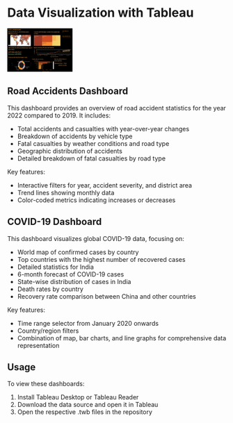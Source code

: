 # Data Visualization with Tableau
<img src="ProjectLogo.png" alt="Your Logo" height="100" width="150" />  

## Road Accidents Dashboard

This dashboard provides an overview of road accident statistics for the year 2022 compared to 2019. It includes:

- Total accidents and casualties with year-over-year changes
- Breakdown of accidents by vehicle type
- Fatal casualties by weather conditions and road type
- Geographic distribution of accidents
- Detailed breakdown of fatal casualties by road type

Key features:
- Interactive filters for year, accident severity, and district area
- Trend lines showing monthly data
- Color-coded metrics indicating increases or decreases

## COVID-19 Dashboard

This dashboard visualizes global COVID-19 data, focusing on:

- World map of confirmed cases by country
- Top countries with the highest number of recovered cases
- Detailed statistics for India
- 6-month forecast of COVID-19 cases
- State-wise distribution of cases in India
- Death rates by country
- Recovery rate comparison between China and other countries

Key features:
- Time range selector from January 2020 onwards
- Country/region filters
- Combination of map, bar charts, and line graphs for comprehensive data representation

## Usage

To view these dashboards:
1. Install Tableau Desktop or Tableau Reader
2. Download the data source and open it in Tableau
3. Open the respective .twb files in the repository



